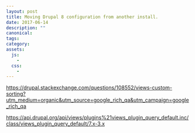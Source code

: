 ```yaml
---
layout: post
title: Moving Drupal 8 configuration from another install.
date: 2017-06-14
description: ""
canonical:
tags:
category:
assets:
  js:
    -
  css:
    -
---
```


https://drupal.stackexchange.com/questions/108552/views-custom-sorting?utm_medium=organic&utm_source=google_rich_qa&utm_campaign=google_rich_qa

https://api.drupal.org/api/views/plugins%21views_plugin_query_default.inc/class/views_plugin_query_default/7.x-3.x
